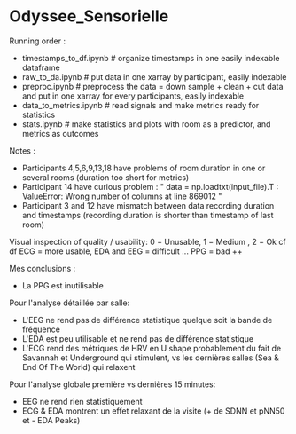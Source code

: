# Odyssee_Sensorielle

Running order : 
* timestamps_to_df.ipynb # organize timestamps in one easily indexable dataframe
* raw_to_da.ipynb # put data in one xarray by participant, easily indexable
* preproc.ipynb # preprocess the data = down sample + clean + cut data and put in one xarray for every participants, easily indexable
* data_to_metrics.ipynb # read signals and make metrics ready for statistics
* stats.ipynb # make statistics and plots with room as a predictor, and metrics as outcomes


Notes : 

* Participants 4,5,6,9,13,18 have problems of room duration in one or several rooms (duration too short for metrics)
* Participant 14 have curious problem : " data = np.loadtxt(input_file).T : ValueError: Wrong number of columns at line 869012 "
* Participant 3 and 12 have mismatch between data recording duration and timestamps (recording duration is shorter than timestamp of last room)

Visual inspection of quality / usability: 0 = Unusable, 1 = Medium , 2 = Ok
cf df
ECG = more usable, 
EDA and EEG = difficult ...
PPG = bad ++

Mes conclusions : 
- La PPG est inutilisable

Pour l'analyse détaillée par salle:
- L'EEG ne rend pas de différence statistique quelque soit la bande de fréquence
- L'EDA est peu utilisable et ne rend pas de différence statistique
- L'ECG rend des métriques de HRV en U shape probablement du fait de Savannah et Underground qui stimulent, vs les dernières salles (Sea & End Of The World) qui relaxent


Pour l'analyse globale première vs dernières 15 minutes:
- EEG ne rend rien statistiquement
- ECG & EDA montrent un effet relaxant de la visite (+ de SDNN et pNN50 et - EDA Peaks)




